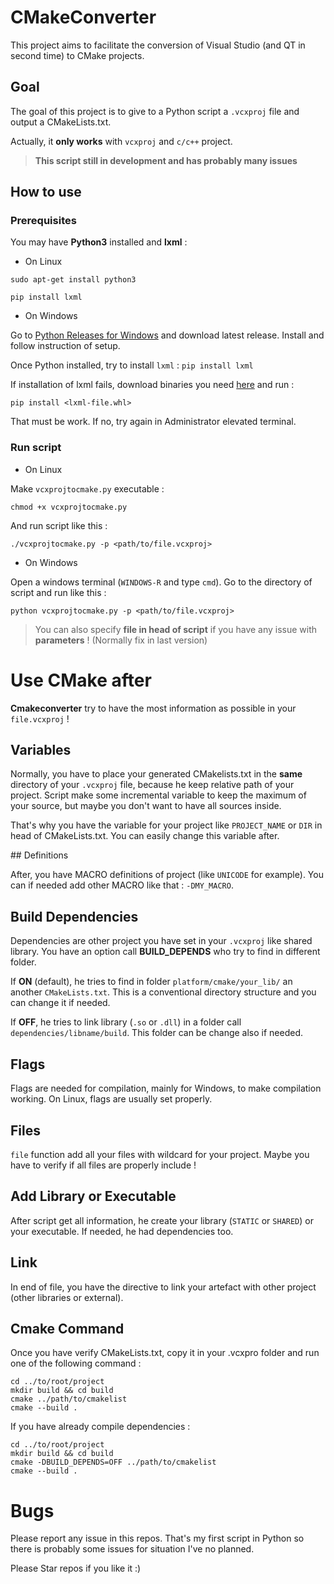 # CMakeConverter

This project aims to facilitate the conversion of Visual Studio (and QT in second time) to CMake projects.

## Goal

The goal of this project is to give to a Python script a `.vcxproj` file and output a CMakeLists.txt.

Actually, it **only works** with `vcxproj` and `c/c++` project.

> **This script still in development and has probably many issues**

## How to use

### Prerequisites

You may have **Python3** installed and **lxml** :

* On Linux

`sudo apt-get install python3`

`pip install lxml`

* On Windows

Go to [Python Releases for Windows](https://www.python.org/downloads/windows/) and download latest release. Install and follow instruction of setup.

Once Python installed, try to install `lxml` : `pip install lxml`

If installation of lxml fails, download binaries you need [here](http://www.lfd.uci.edu/~gohlke/pythonlibs/#lxml) and run :

`pip install <lxml-file.whl>`

That must be work. If no, try again in Administrator elevated terminal.

### Run script

* On Linux

Make `vcxprojtocmake.py` executable :

`chmod +x vcxprojtocmake.py`

And run script like this :

`./vcxprojtocmake.py -p <path/to/file.vcxproj>`

* On Windows

Open a windows terminal (`WINDOWS-R` and type `cmd`). Go to the directory of script and run like this :

`python vcxprojtocmake.py -p <path/to/file.vcxproj>`

> You can also specify **file in head of script** if you have any issue with **parameters** ! (Normally fix in last version)

# Use CMake after

**Cmakeconverter** try to have the most information as possible in your `file.vcxproj` ! 

## Variables

Normally, you have to place your generated CMakelists.txt in the **same** directory of your `.vcxproj` file, because he keep relative path of your project. Script make some incremental variable to keep the maximum of your source, but maybe you don't want to have all sources inside.

That's why you have the variable for your project like `PROJECT_NAME` or `DIR` in head of CMakeLists.txt. You can easily change this variable after.

## Definitions

After, you have MACRO definitions of project (like `UNICODE` for example). You can if needed add other MACRO like that : `-DMY_MACRO`.

## Build Dependencies

Dependencies are other project you have set in your `.vcxproj` like shared library. You have an option call **BUILD_DEPENDS** who try to find in different folder.

If **ON** (default), he tries to find in folder `platform/cmake/your_lib/` an another `CMakeLists.txt`. This is a conventional directory structure and you can change it if needed.

If **OFF**, he tries to link library (`.so` or `.dll`) in a folder call `dependencies/libname/build`. This folder can be change also if needed.

## Flags

Flags are needed for compilation, mainly for Windows, to make compilation working. On Linux, flags are usually set properly.

## Files

`file` function add all your files with wildcard for your project. Maybe you have to verify if all files are properly include !

## Add Library or Executable

After script get all information, he create your library (`STATIC` or `SHARED`) or your executable. If needed, he had dependencies too.

## Link

In end of file, you have the directive to link your artefact with other project (other libraries or external).

## Cmake Command

Once you have verify CMakeLists.txt, copy it in your .vcxpro folder and run one of the following command :

```
cd ../to/root/project
mkdir build && cd build
cmake ../path/to/cmakelist
cmake --build .
```

If you have already compile dependencies :

```
cd ../to/root/project
mkdir build && cd build
cmake -DBUILD_DEPENDS=OFF ../path/to/cmakelist
cmake --build .
```

# Bugs

Please report any issue in this repos. That's my first script in Python so there is probably some issues for situation I've no planned.

Please Star repos if you like it :)
